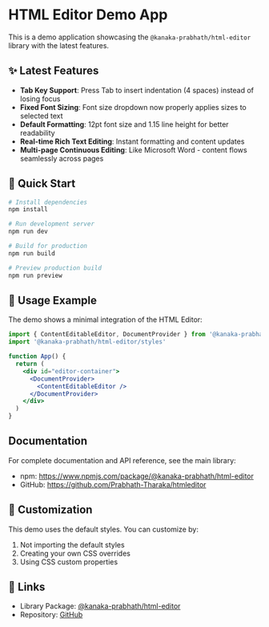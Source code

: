 # HTML Editor Demo App

This is a demo application showcasing the `@kanaka-prabhath/html-editor` library with the latest features.

## ✨ Latest Features

- **Tab Key Support**: Press Tab to insert indentation (4 spaces) instead of losing focus
- **Fixed Font Sizing**: Font size dropdown now properly applies sizes to selected text
- **Default Formatting**: 12pt font size and 1.15 line height for better readability
- **Real-time Rich Text Editing**: Instant formatting and content updates
- **Multi-page Continuous Editing**: Like Microsoft Word - content flows seamlessly across pages

## 🚀 Quick Start

```bash
# Install dependencies
npm install

# Run development server
npm run dev

# Build for production
npm run build

# Preview production build
npm run preview
```

## 📖 Usage Example

The demo shows a minimal integration of the HTML Editor:

```jsx
import { ContentEditableEditor, DocumentProvider } from '@kanaka-prabhath/html-editor'
import '@kanaka-prabhath/html-editor/styles'

function App() {
  return (
    <div id="editor-container">
      <DocumentProvider>
        <ContentEditableEditor />
      </DocumentProvider>
    </div>
  )
}
```

##  Documentation

For complete documentation and API reference, see the main library:
- npm: https://www.npmjs.com/package/@kanaka-prabhath/html-editor
- GitHub: https://github.com/Prabhath-Tharaka/htmleditor

## 🎨 Customization

This demo uses the default styles. You can customize by:
1. Not importing the default styles
2. Creating your own CSS overrides
3. Using CSS custom properties

## 🔗 Links

- Library Package: [@kanaka-prabhath/html-editor](https://www.npmjs.com/package/@kanaka-prabhath/html-editor)
- Repository: [GitHub](https://github.com/Prabhath-Tharaka/htmleditor)
